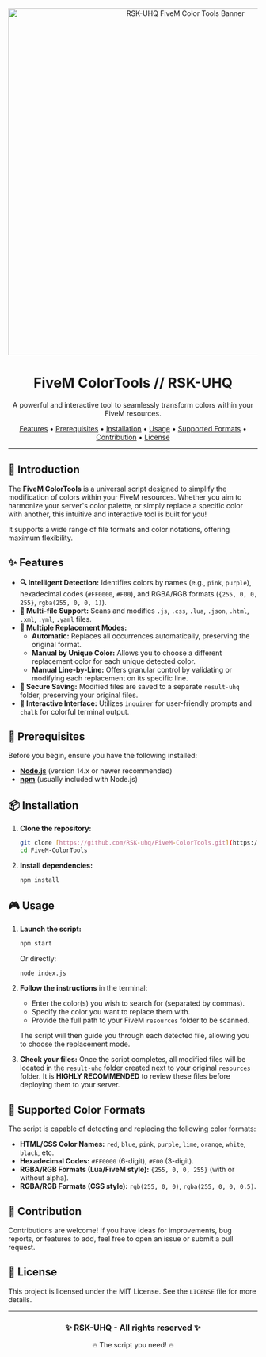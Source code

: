 <div align="center">
  <img src="https://i.imgur.com/your-awesome-banner.png" alt="RSK-UHQ FiveM Color Tools Banner" width="700"/>
  <h1>FiveM ColorTools // RSK-UHQ</h1>
  <p>A powerful and interactive tool to seamlessly transform colors within your FiveM resources.</p>
  <p>
    <a href="#features">Features</a> •
    <a href="#prerequisites">Prerequisites</a> •
    <a href="#installation">Installation</a> •
    <a href="#usage">Usage</a> •
    <a href="#supported-color-formats">Supported Formats</a> •
    <a href="#contribution">Contribution</a> •
    <a href="#license">License</a>
  </p>
</div>

---

## 🌟 Introduction

The **FiveM ColorTools** is a universal script designed to simplify the modification of colors within your FiveM resources. Whether you aim to harmonize your server's color palette, or simply replace a specific color with another, this intuitive and interactive tool is built for you!

It supports a wide range of file formats and color notations, offering maximum flexibility.

## ✨ Features

* **🔍 Intelligent Detection:** Identifies colors by names (e.g., `pink`, `purple`), hexadecimal codes (`#FF0000`, `#F00`), and RGBA/RGB formats (`{255, 0, 0, 255}`, `rgba(255, 0, 0, 1)`).
* **📂 Multi-file Support:** Scans and modifies `.js`, `.css`, `.lua`, `.json`, `.html`, `.xml`, `.yml`, `.yaml` files.
* **🤖 Multiple Replacement Modes:**
    * **Automatic:** Replaces all occurrences automatically, preserving the original format.
    * **Manual by Unique Color:** Allows you to choose a different replacement color for each unique detected color.
    * **Manual Line-by-Line:** Offers granular control by validating or modifying each replacement on its specific line.
* **💾 Secure Saving:** Modified files are saved to a separate `result-uhq` folder, preserving your original files.
* **🌈 Interactive Interface:** Utilizes `inquirer` for user-friendly prompts and `chalk` for colorful terminal output.

## 🚀 Prerequisites

Before you begin, ensure you have the following installed:

* [**Node.js**](https://nodejs.org/en/download/) (version 14.x or newer recommended)
* [**npm**](https://docs.npmjs.com/downloading-and-installing-node-js-and-npm) (usually included with Node.js)

## 📦 Installation

1.  **Clone the repository:**
    ```bash
    git clone [https://github.com/RSK-uhq/FiveM-ColorTools.git](https://github.com/RSK-uhq/FiveM-ColorTools.git)
    cd FiveM-ColorTools
    ```

2.  **Install dependencies:**
    ```bash
    npm install
    ```

## 🎮 Usage

1.  **Launch the script:**
    ```bash
    npm start
    ```
    Or directly:
    ```bash
    node index.js
    ```

2.  **Follow the instructions** in the terminal:
    * Enter the color(s) you wish to search for (separated by commas).
    * Specify the color you want to replace them with.
    * Provide the full path to your FiveM `resources` folder to be scanned.

    The script will then guide you through each detected file, allowing you to choose the replacement mode.

3.  **Check your files:** Once the script completes, all modified files will be located in the `result-uhq` folder created next to your original `resources` folder. It is **HIGHLY RECOMMENDED** to review these files before deploying them to your server.

## 🎨 Supported Color Formats

The script is capable of detecting and replacing the following color formats:

* **HTML/CSS Color Names:** `red`, `blue`, `pink`, `purple`, `lime`, `orange`, `white`, `black`, etc.
* **Hexadecimal Codes:** `#FF0000` (6-digit), `#F00` (3-digit).
* **RGBA/RGB Formats (Lua/FiveM style):** `{255, 0, 0, 255}` (with or without alpha).
* **RGBA/RGB Formats (CSS style):** `rgb(255, 0, 0)`, `rgba(255, 0, 0, 0.5)`.

## 🤝 Contribution

Contributions are welcome! If you have ideas for improvements, bug reports, or features to add, feel free to open an issue or submit a pull request.

## 📄 License

This project is licensed under the MIT License. See the `LICENSE` file for more details.

---

<div align="center">
  <h3>✨ RSK-UHQ - All rights reserved ✨</h3>
  <p>🔥 The script you need! 🔥</p>
</div>
